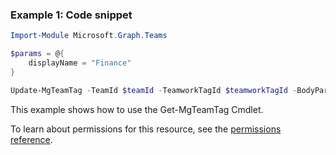 ### Example 1: Code snippet

```powershellImport-Module Microsoft.Graph.Teams

$params = @{
	displayName = "Finance"
}

Update-MgTeamTag -TeamId $teamId -TeamworkTagId $teamworkTagId -BodyParameter $params
```
This example shows how to use the Get-MgTeamTag Cmdlet.
To learn about permissions for this resource, see the [permissions reference](/graph/permissions-reference).

